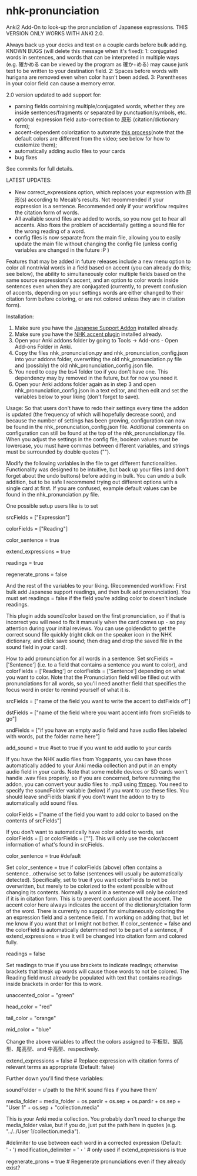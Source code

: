 # nhk-pronunciation
Anki2 Add-On to look-up the pronunciation of Japanese expressions. THIS VERSION ONLY WORKS WITH ANKI 2.0.

Always back up your decks and test on a couple cards before bulk adding. KNOWN BUGS (will delete this message when it's fixed): 1:  conjugated words in sentences, and words that can be interpreted in multiple ways (e.g. 確かめる can be viewed by the program as 確か+める) may cause junk text to be written to your destination field. 2: Spaces before words with hurigana are removed even when color hasn't been added. 3: Parentheses in your color field can cause a memory error.

2.0 version updated to add support for:
 - parsing fields containing multiple/conjugated words, 
whether they are inside sentences/fragments or separated by punctuation/symbols, etc. 
 - optional expression field auto-correction to 原形 (citation/dictionary form); 
 - accent-dependent colorization to automate [this process](https://www.youtube.com/watch?v=cy7GvwI7uV8&t=4m10s)(note that the default colors are different from the video; see below for how to customize them);
 - automatically adding audio files to your cards
 - bug fixes

See commits for full details.

LATEST UPDATES:
 - New correct_expressions option, which replaces your expression with 原形(s) according to Mecab's results. Not recommended if your expression is a sentence. Recommended only if your workflow requires the citation form of words.
  - All available sound files are added to words, so you now get to hear all accents. Also fixes the problem of accidentally getting a sound file for the wrong reading of a word.
  - config files is now separate from the main file, allowing you to easily update the main file without changing the config file (unless config variables are changed in the future :P )

Features that may be added in future releases include a new menu option to color all nontrivial words in a field based on accent (you can already do this; see below), the ability to simultaneously color multiple fields based on the same source expressions's accent, and an option to color words inside sentences even when they are conjugated (currently, to prevent confusion of accents, depending on your settings words are either changed to their citation form before coloring, or are not colored unless they are in citation form).

Installation:
1. Make sure you have the [Japanese Support Addon](https://ankiweb.net/shared/info/3918629684) installed already.
2. Make sure you have the [NHK accent plugin](https://ankiweb.net/shared/info/932119536) installed already.
3. Open your Anki addons folder by going to Tools -> Add-ons - Open Add-ons Folder in Anki.
4. Copy the files nhk_pronunciation.py and nhk_pronunciation_config.json into your addons folder, overwriting the old nhk_pronunciation.py file and (possibly) the old nhk_pronunciation_config.json file.
5. You need to copy the bs4 folder too if you don't have one. This dependency may by removed in the future, but for now you need it.
6. Open your Anki addons folder again as in step 3 and open nhk_pronunciation_config.json in a text editor, and then edit and set the variables below to your liking (don't forget to save).

Usage:
So that users don't have to redo their settings every time the addon is updated (the frequency of which will hopefully decrease soon), and because the number of settings has been growing, configuration can now be found in the nhk_pronunciation_config.json file. Additional comments on configuration can still be found at the top of the nhk_pronunciation.py file. When you adjust the settings in the config file, boolean values must be lowercase, you must have commas between different variables, and strings must be surrounded by double quotes ("").

Modify the following variables in the file to get different functionalities. Functionality was designed to be intuitive, but back up your files (and don't forget about the undo buttons) before adding in bulk. You can undo a bulk addition, but to be safe I recommend trying out different options with a single card at first. If you are confused, example default values can be found in the nhk_pronunciation.py file.

One possible setup users like is to set 

srcFields = ["Expression"]

colorFields = ["Reading"] 

color_sentence = true 

extend_expressions = true 

readings = true 

regenerate_prons = false

And the rest of the variables to your liking. (Recommended workflow: First bulk add Japanese support readings, and then bulk add pronunciation). You must set readings = false if the field you're adding color to doesn't include readings.

This plugin adds sound/color based on the first pronunciation, so if that is incorrect you will need to fix it manually when the card comes up - so pay attention during your initial reviews. You can use goldendict to get the correct sound file quickly (right click on the speaker icon in the NHK dictionary, and click save sound; then drag and drop the saved file in the sound field in your card).

How to add pronunciation for all words in a sentence: Set srcFields = ['Sentence'] (i.e. to a field that contains a sentence you want to color), and colorFields = ['Reading'] or colorFields = ['Sentence'] depending on what you want to color. Note that the Pronunciation field will be filled out with pronunciations for all words, so you'll need another field that specifies the focus word in order to remind yourself of what it is. 

srcFields = ["name of the field you want to write the accent to dstFields of"]    

dstFields = ["name of the field where you want accent info from srcFields to go"]

sndFields = ["if you have an empty audio field and have audio files labeled with words, put the folder name here"]

add_sound = true #set to true if you want to add audio to your cards

If you have the NHK audio files from Yogapants, you can have those automatically added to your Anki media collection and put in an empty audio field in your cards. Note that some mobile devices or SD cards won't handle .wav files properly, so if you are concerned, before runnning the addon, you can convert your audio files to .mp3 using [ffmpeg](http://ffmpeg.org/ffmpeg.html#Video-and-Audio-file-format-conversion). You need to specify the soundFolder variable (below) if you want to use these files. You should leave sndFields blank if you don't want the addon to try to automatically add sound files.

colorFields = ["name of the field you want to add color to based on the contents of srcFields"]

If you don't want to automatically have color added to words, set colorFields = [] or colorFields = [""]. This will only use the color/accent information of what's found in srcFields.

color_sentence = true #default

Set color_sentence = true if colorFields (above) often contains a sentence...otherwise set to false (sentences will usually be automatically detected). Specifically, set to true if you want colorFields to not be overwritten, but merely to be colorized to the extent possible without changing its contents. Normally a word in a sentence will only be colorized if it is in citation form. This is to prevent confusion about the accent. The accent color here always indicates the accent of the dictionary/citation form of the word. There is currently no support for simultaneously coloring the an expression field and a sentence field. I'm working on adding that, but let me know if you want that or I might not bother. If color_sentence = false and the colorField is automatically determined not to be part of a sentence, if extend_expressions = true it will be changed into citation form and colored fully.

readings = false

Set readings to true if you use brackets to indicate readings; otherwise brackets that break up words will cause those words to not be colored. The Reading field must already be populated with text that contains readings inside brackets in order for this to work.


unaccented_color = "green"

head_color = "red"

tail_color = "orange"

mid_color = "blue"

Change the above variables to affect the colors assigned to 平板型、頭高型、尾高型、and 中高型、respectively.


extend_expressions = false # Replace expression with citation forms of relevant terms as appropriate (Default: false)

Further down you'll find these variables:

soundFolder = u'path to the NHK sound files if you have them'

media_folder = media_folder = os.pardir + os.sep + os.pardir + os.sep + "User 1" + os.sep + "collection.media"

This is your Anki media collection. You probably don't need to change the media_folder value, but if you do, just put the path here in quotes (e.g. "../../User 1/collection.media").

#delimiter to use between each word in a corrected expression (Default: '・')
modification_delimiter = '・' # only used if extend_expressions is true

regenerate_prons = true # Regenerate pronunciations even if they already exist?
